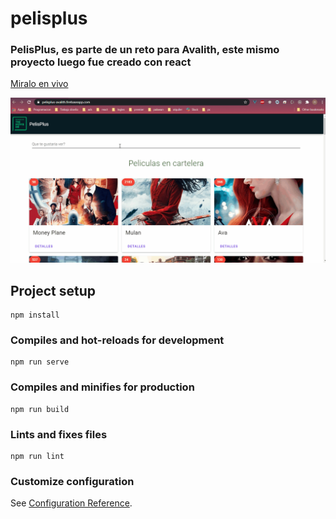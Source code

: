 # pelisplus

### PelisPlus, es parte de un reto para Avalith, este mismo proyecto luego fue creado con react

[Miralo en vivo](https://pelisplus-avalith.web.app/)

![texto cualquiera por si no carga la imagen](https://github.com/nicolasgonzalezgonzanlez/pelisplus/blob/master/news.gif)
## Project setup
```
npm install
```

### Compiles and hot-reloads for development
```
npm run serve
```

### Compiles and minifies for production
```
npm run build
```

### Lints and fixes files
```
npm run lint
```

### Customize configuration
See [Configuration Reference](https://cli.vuejs.org/config/).
